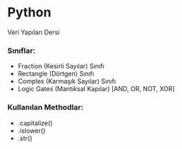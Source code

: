 # Python
Veri Yapıları Dersi

<h3>Sınıflar:</h3>
<ul>
<li>Fraction (Kesirli Sayılar) Sınıfı</li>
<li>Rectangle (Dörtgen) Sınıfı</li>
<li>Complex (Karmaşık Sayılar) Sınıfı</li>
<li>Logic Gates (Mantıksal Kapılar) [AND, OR, NOT, XOR]</li>
</ul>

<h3>Kullanılan Methodlar:</h3>
<ul>
<li>.capitalize()</li>
<li>.islower()</li>
<li>.str()</li>
</ul>
